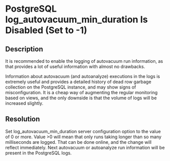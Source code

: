 # PostgreSQL log_autovacuum_min_duration Is Disabled (Set to -1)

## Description

It is recommended to enable the logging of autovacuum run information, as that provides a lot of useful information with almost no drawbacks.

Information about autovacuum (and autoanalyze) executions in the logs is extremely useful and provides a detailed history of dead row garbage collection on the PostgreSQL instance, and may show signs of misconfiguration. It is a cheap way of augmenting the regular monitoring based on views, and the only downside is that the volume of logs will be increased slightly. 

## Resolution

Set log_autovacuum_min_duration server configuration option to the value of 0 or more. Value >0 will mean that only runs taking longer than so many milliseconds are logged. That can be done online, and the change will reflect immediately. Next autovacuum or autoanalyze run information will be present in the PostgreSQL logs.

